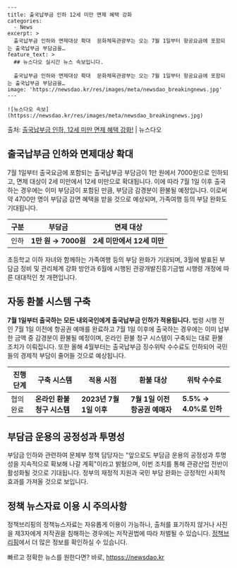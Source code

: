     ---
    title: 출국납부금 인하 12세 미만 면제 혜택 강화
    categories:
      - News
    excerpt: >
      출국납부금 인하와 면제대상 확대  문화체육관광부는 오는 7월 1일부터 항공요금에 포함되는 출국납부금 부담금을…
    feature_text: >
      ## 뉴스다오 실시간 뉴스 속보입니다.
    
      출국납부금 인하와 면제대상 확대  문화체육관광부는 오는 7월 1일부터 항공요금에 포함되는 출국납부금 부담금을…
    image: 'https://newsdao.kr/res/images/meta/newsdao_breakingnews.jpg'
    ---
    
    ![뉴스다오 속보](httpss://newsdao.kr/res/images/meta/newsdao_breakingnews.jpg)

<p>출처: <a href="httpss://newsdao.kr/4509" rel="dofollow">출국납부금 인하, 12세 미만 면제 혜택 강화!</a> | 뉴스다오</p>

<h2 data-ke-size="size26">출국납부금 인하와 면제대상 확대</h2>
<p data-ke-size="size16">7월 1일부터 출국요금에 포함되는 출국납부금 부담금이 1만 원에서 7000원으로 인하되고, 면제 대상이 2세 미만에서 12세 미만으로 확대됩니다. 이에 따라 7월 1일 이후 출국하는 경우에는 이미 부담금이 포함된 만큼, 부담금 감경분이 환불될 예정입니다. 이로써 약 4700만 명이 부담금 감면 혜택을 받을 것으로 예상되며, 가족여행 등의 부담 완화도 기대됩니다.</p>
<table>
<thead>
<tr>
<th>구분</th>
<th>부담금</th>
<th>면제 대상</th>
</tr>
</thead>
<tbody>
<tr>
<td>인하</td>
<td><b>1만 원 → 7000원</b></td>
<td><b>2세 미만에서 12세 미만</b></td>
</tr>
</tbody>
</table>
<p data-ke-size="size16">초등학교 이하 자녀와 함께하는 가족여행 등의 부담 완화가 기대되며, 3월에 발표된 부담금 정비 및 관리체계 강화 방안과 6월에 시행된 관광개발진흥기금법 시행령 개정에 따른 대대적인 첫 개편입니다.</p>

<h2 data-ke-size="size26">자동 환불 시스템 구축</h2>
<p data-ke-size="size16"><b>7월 1일부터 출국하는 모든 내외국인에게 출국납부금 인하가 적용됩니다.</b> 법령 시행 전인 7월 1일 이전에 항공권 예매를 완료하고 7월 1일 이후에 출국하는 경우에는 이미 납부한 금액 중 감경분이 환불될 예정이며, 온라인 환불 청구 시스템이 구축되는 대로 환불 조치가 이뤄집니다. 또한 올해 4월부터는 출국납부금 징수위탁 수수료도 인하되어 국민들의 경제적 부담이 줄어들 것으로 예상됩니다.</p>
<table>
<thead>
<tr>
<th>진행 단계</th>
<th>구축 시스템</th>
<th>적용 시점</th>
<th>환불 대상</th>
<th>위탁 수수료</th>
</tr>
</thead>
<tbody>
<tr>
<td>협의 완료</td>
<td><b>온라인 환불 청구 시스템</b></td>
<td><b>2023년 7월 1일 이후</b></td>
<td><b>7월 1일 이전 항공권 예매자</b></td>
<td><b>5.5% → 4.0%로 인하</b></td>
</tr>
</tbody>
</table>

<h2 data-ke-size="size26">부담금 운용의 공정성과 투명성</h2>
<p data-ke-size="size16">부담금 인하와 관련하여 문체부 정책 담당자는 "앞으로도 부담금 운용의 공정성과 투명성을 지속적으로 확보해 나갈 계획"이라고 밝혔으며, 이번 조치를 통해 관광산업 전반이 활성화될 것으로 기대됩니다. 정부의 재정적 지원과 국민 부담 완화는 긍정적인 사회적 효과를 가져올 것으로 보입니다.</p>

<h2 data-ke-size="size26">정책 뉴스자료 이용 시 주의사항</h2>
<p data-ke-size="size16">정책브리핑의 정책뉴스자료는 자유롭게 이용이 가능하나, 출처를 표기하지 않거나 사진을 제3자에게 저작권을 침해하는 경우에는 저작권법에 따라 처벌될 수 있습니다. <a href="httpss://https://www.korea.kr/">정책브리핑</a>에서 더 많은 정보를 확인하실 수 있습니다.</p>
<p data-ke-size="size16"></p> 

빠르고 정확한 뉴스를 원한다면? 바로, <a href="httpss://newsdao.kr" rel="dofollow">httpss://newsdao.kr</a>


    